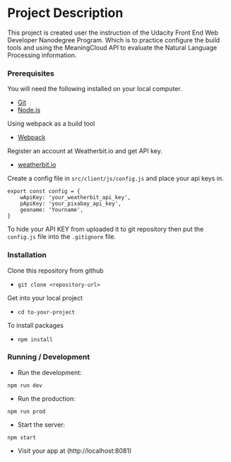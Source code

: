 # Project Description

This project is created user the instruction of the Udacity Front End Web Developer Nanodegree Program. Which is to practice configure the build tools and using the MeaningCloud API to evaluate the Natural Language Processing information.

### Prerequisites

You will need the following installed on your local computer.

- [Git](https://git-scm.com/)
- [Node.js](https://nodejs.org/en/)

Using webpack as a build tool

- [Webpack](https://webpack.js.org/)

Register an account at Weatherbit.io and get API key.

- [weatherbit.io](https://www.weatherbit.io/account/login)

Create a config file in `src/client/js/config.js` and place your api keys in.

```
export const config = {
    wApiKey: 'your_weatherbit_api_key',
    pApiKey: 'your_pixabay_api_key',
    geoname: 'Yourname',
}
```

To hide your API KEY from uploaded it to git repository then put the `config.js` file into the `.gitignore` file.

### Installation

Clone this repository from github

- `git clone <repository-url>`

Get into your local project

- `cd to-your-project`

To install packages

- `npm install`

### Running / Development

- Run the development:

`npm run dev`

- Run the production:

`npm run prod`

- Start the server:

`npm start`

- Visit your app at (http://localhost:8081)
